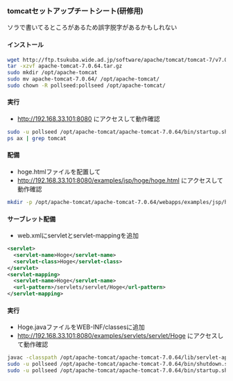 ### tomcatセットアップチートシート(研修用)
ソラで書いてるところがあるため誤字脱字があるかもしれない

####  インストール
```.sh
wget http://ftp.tsukuba.wide.ad.jp/software/apache/tomcat/tomcat-7/v7.0.64/bin/apache-tomcat-7.0.64.tar.gz # 2015年 10月 12日
tar -xzvf apache-tomcat-7.0.64.tar.gz
sudo mkdir /opt/apache-tomcat
sudo mv apache-tomcat-7.0.64/ /opt/apache-tomcat/
sudo chown -R pollseed:pollseed /opt/apache-tomcat/
```

#### 実行
* http://192.168.33.101:8080 にアクセスして動作確認
```.sh
sudo -u pollseed /opt/apache-tomcat/apache-tomcat-7.0.64/bin/startup.sh
ps ax | grep tomcat
```

#### 配備
* hoge.htmlファイルを配置して
* http://192.168.33.101:8080/examples/jsp/hoge/hoge.html にアクセスして動作確認
```.sh
mkdir -p /opt/apache-tomcat/apache-tomcat-7.0.64/webapps/examples/jsp/hoge
```

#### サーブレット配備
* web.xmlにservletとservlet-mappingを追加
```.xml
<servlet>
  <servlet-name>Hoge</servlet-name>
  <servlet-class>Hoge</servlet-class>
</servlet>
<servlet-mapping>
  <servlet-name>Hoge</servlet-name>
  <url-pattern>/servlets/servlet/Hoge</url-pattern>
</servlet-mapping>
```

#### 実行
* Hoge.javaファイルをWEB-INF/classesに追加
* http://192.168.33.101:8080/examples/servlets/servlet/Hoge にアクセスして動作確認
```.sh
javac -classpath /opt/apache-tomcat/apache-tomcat-7.0.64/lib/servlet-api.jar Hoge.java
sudo -u pollseed /opt/apache-tomcat/apache-tomcat-7.0.64/bin/shutdown.sh
sudo -u pollseed /opt/apache-tomcat/apache-tomcat-7.0.64/bin/startup.sh
```
